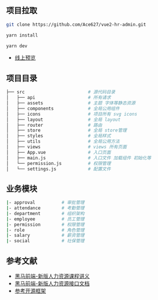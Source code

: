 ## 项目拉取

```bash
git clone https://github.com/Ace627/vue2-hr-admin.git

yarn install

yarn dev
```

- [线上预览](http://123.56.66.106/hr-admin-vue2)

## 项目目录

```bash
├── src                        # 源代码目录
│   ├── api                    # 所有请求
│   ├── assets                 # 主题 字体等静态资源
│   ├── components             # 全局公用组件
│   ├── icons                  # 项目所有 svg icons
│   ├── layout                 # 全局 layout
│   ├── router                 # 路由
│   ├── store                  # 全局 store管理
│   ├── styles                 # 全局样式
│   ├── utils                  # 全局公用方法
│   ├── views                  # views 所有页面
│   ├── App.vue                # 入口页面
│   ├── main.js                # 入口文件 加载组件 初始化等
│   └── permission.js          # 权限管理
│   └── settings.js            # 配置文件
```

## 业务模块

```bash
|- approval          # 审批管理
|- attendance        # 考勤管理
|- department        # 组织架构
|- employee          # 员工管理
|- permission        # 权限管理
|- role              # 角色管理
|- salary            # 薪资管理
|- social            # 社保管理
```

## 参考文献

- [黑马前端-新版人力资源课程讲义](https://www.yuque.com/shuiruohanyu/agxcua)
- [黑马前端-新版人力资源接口文档](https://apifox.com/apidoc/shared-e2644216-aad4-4529-a630-78f0631ab076/api-45197376)
- [参考开源框架](https://github.com/PanJiaChen/vue-admin-template)
